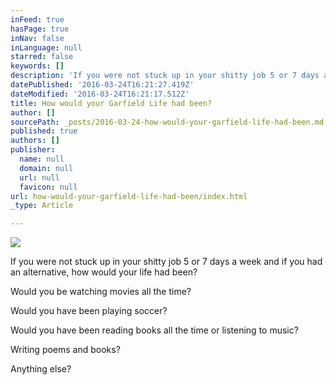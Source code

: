 ```yaml
---
inFeed: true
hasPage: true
inNav: false
inLanguage: null
starred: false
keywords: []
description: 'If you were not stuck up in your shitty job 5 or 7 days a week and if you had an alternative, how would your life had been?'
datePublished: '2016-03-24T16:21:27.419Z'
dateModified: '2016-03-24T16:21:17.512Z'
title: How would your Garfield Life had been?
author: []
sourcePath: _posts/2016-03-24-how-would-your-garfield-life-had-been.md
published: true
authors: []
publisher:
  name: null
  domain: null
  url: null
  favicon: null
url: how-would-your-garfield-life-had-been/index.html
_type: Article

---
```

![](https://the-grid-user-content.s3-us-west-2.amazonaws.com/5eeb8006-289f-41f8-a299-fe7b2bfd03bc.gif)

If you were not stuck up in your shitty job 5 or 7 days a week and if you had an alternative, how would your life had been?

Would you be watching movies all the time?

Would you have been playing soccer?

Would you have been reading books all the time or listening to music?

Writing poems and books?

Anything else?